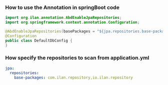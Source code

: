 ### How to use the Annotation in springBoot code

```java
import org.ilan.annotation.AbdEnableJpaRepositories;
import org.springframework.context.annotation.Configuration;

@AbdEnableJpaRepositories(basePackages = "${jpa.repositories.base-packages}")
@Configuration
public class DefaultDbConfig {
}
```

### How specify the repositories to scan from application.yml
```yaml
jpa:
  repositories:
    base-packages: com.ilan.repository,io.ilan.repository
```